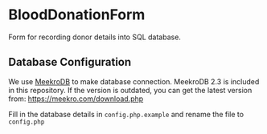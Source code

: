 # BloodDonationForm

Form for recording donor details into SQL database.


## Database Configuration

We use [MeekroDB](https://meekro.com/) to make database connection.
MeekroDB 2.3 is included in this repository.
If the version is outdated, you can get the latest version from: https://meekro.com/download.php

Fill in the database details in `config.php.example` and rename the file to `config.php`
